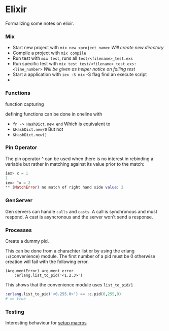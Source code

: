 Elixir
======

Formalizing some notes on elixir.

### Mix
- Start new project with `mix new <project_name>`
  *Will create new directory*
- Compile a project with `mix compile`
- Run test with `mix test`, runs all `test/<filename>_test.exs`
- Run specific test with `mix test test/<filename>_test.exs:<line_number>`
  *Will be given as helper notice on failing test*
- Start a application with `iex -S mix`
  -S flag find an execute script
-

### Functions
function capturing

defining functions can be done in oneline with
- `fn -> HashDict.new end`
Which is equivalent to
- `&HashDict.new/0`
But not
- `&HashDict.new()`

### Pin Operator
The pin operator ^ can be used when there is no interest in rebinding a variable but rather in matching against its value prior to the match:

```elixir
iex> x = 1
1
iex> ^x = 2
** (MatchError) no match of right hand side value: 2
```

### GenServer
Gen servers can handle `calls` and `casts`. A call is synchronous and must respond. A cast is asyncronous and the server won't send a response.

### Processes
Create a dummy pid.

This can be done from a charachter list or by using the erlang `:c`(convenience) module. The first number of a pid must be 0 otherwise creation will fail with the following error.

```
(ArgumentError) argument error
    :erlang.list_to_pid('<1.2.3>')
```

This shows that the convenience module uses `list_to_pid/1`

```elixir
:erlang.list_to_pid('<0.255.0>') == :c.pid(0,255,0)
# => true
```

### Testing
Interesting behaviour for [setup macros](http://elixir-lang.org/getting-started/mix-otp/agent.html)
